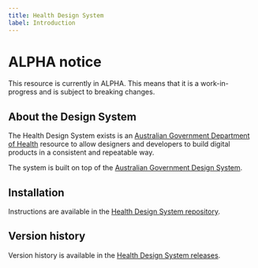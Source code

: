 ```yaml
---
title: Health Design System
label: Introduction
---
```


# ALPHA notice

This resource is currently in ALPHA. This means that it is a work-in-progress and is subject to breaking changes.

## About the Design System

The Health Design System exists is an [Australian Government Department of Health](https://www.health.gov.au) resource to allow designers and developers to build digital products in a consistent and repeatable way.

The system is built on top of the [Australian Government Design System](https://designsystem.gov.au/).

## Installation

Instructions are available in the 
[Health Design System repository](https://github.com/healthgovau/health-design-system#installation).

## Version history

Version history is available in the 
[Health Design System releases](https://github.com/healthgovau/health-design-system/releases).